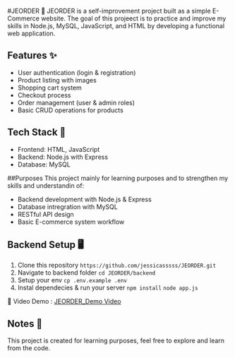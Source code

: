#JEORDER 🛒
JEORDER is a self-improvement project built as a simple E-Commerce website. The goal of this projeect is to practice and improve my skills in Node.js, MySQL, JavaScript, and HTML by developing a functional web application.

## Features ✨ 
- User authentication (login & registration)
- Product listing with images
- Shopping cart system
- Checkout process
- Order management (user & admin roles)
- Basic CRUD operations for products

## Tech Stack 🚀
- Frontend: HTML, JavaScript
- Backend: Node.js with Express
- Database: MySQL

##Purposes
This project mainly for learning purposes and to strengthen my skills and understandin of:
 - Backend development with Node.js & Express
- Database intregration with MySQL
- RESTful API design
- Basic E-commerce system workflow

## Backend Setup 🖥️
1. Clone this repository
   `https://github.com/jessicasssss/JEORDER.git`
2. Navigate to backend folder
   `cd JEORDER/backend`
3. Setup your env
   `cp .env.example .env`
4. Instal dependecies & run your server
   `npm install`
   `node app.js`

 
🎨 Video Demo : [JEORDER_Demo Video](https://drive.google.com/file/d/1X9xA1IYAtAgWktEjRmqvTN0-IcdH5_SU/view?usp=sharing)

## Notes 📌
This project is created for learning purposes, feel free to explore and learn from the code.

